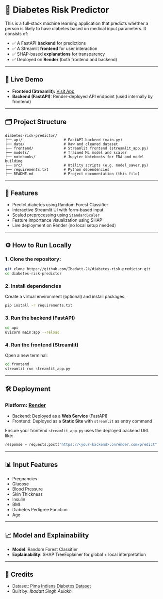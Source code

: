 
# 🧠 Diabetes Risk Predictor

This is a full-stack machine learning application that predicts whether a person is likely to have diabetes based on medical input parameters. It consists of:

- ✅ A FastAPI **backend** for predictions  
- ✅ A Streamlit **frontend** for user interaction  
- ✅ SHAP-based **explanations** for transparency  
- ✅ Deployed on **Render** (both frontend and backend)

---

## 🚀 Live Demo

- **Frontend (Streamlit):** [Visit App](https://diabetes-streamlit-frontend.onrender.com/)
- **Backend (FastAPI):** Render-deployed API endpoint (used internally by frontend)

---

## 🗂️ Project Structure

```
diabetes-risk-predictor/
├── api/                   # FastAPI backend (main.py)
├── data/                  # Raw and cleaned dataset
├── frontend/              # Streamlit frontend (streamlit_app.py)
├── models/                # Trained ML model and scaler
├── notebooks/             # Jupyter Notebooks for EDA and model building
├── src/                   # Utility scripts (e.g. model_saver.py)
├── requirements.txt       # Python dependencies
├── README.md              # Project documentation (this file)
```

---

## 🧪 Features

- Predict diabetes using Random Forest Classifier
- Interactive Streamlit UI with form-based input
- Scaled preprocessing using `StandardScaler`
- Feature importance visualization using SHAP
- Live deployment on Render (no local setup needed)

---

## ⚙️ How to Run Locally

### 1. Clone the repository:

```bash
git clone https://github.com/Ibadatt-2k/diabetes-risk-predictor.git
cd diabetes-risk-predictor
```

### 2. Install dependencies

Create a virtual environment (optional) and install packages:

```bash
pip install -r requirements.txt
```

### 3. Run the backend (FastAPI)

```bash
cd api
uvicorn main:app --reload
```

### 4. Run the frontend (Streamlit)

Open a new terminal:

```bash
cd frontend
streamlit run streamlit_app.py
```

---

## 🛠️ Deployment

### Platform: [Render](https://render.com)

- Backend: Deployed as a **Web Service** (FastAPI)
- Frontend: Deployed as a **Static Site** with `streamlit` as entry command

Ensure your frontend `streamlit_app.py` uses the deployed backend URL like:

```python
response = requests.post("https://<your-backend>.onrender.com/predict", json=input_data)
```

---

## 📊 Input Features

- Pregnancies  
- Glucose  
- Blood Pressure  
- Skin Thickness  
- Insulin  
- BMI  
- Diabetes Pedigree Function  
- Age  

---

## 📈 Model and Explainability

- **Model**: Random Forest Classifier  
- **Explainability**: SHAP TreeExplainer for global + local interpretation

---

## 🤝 Credits

- Dataset: [Pima Indians Diabetes Dataset](https://www.kaggle.com/datasets/uciml/pima-indians-diabetes-database)  
- Built by: *Ibadatt Singh Aulakh*
